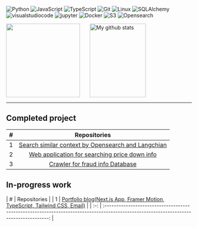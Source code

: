 ![Python](https://img.shields.io/badge/Python-yellow?logo=Python)
![JavaScript](https://img.shields.io/badge/JavaScript-blue?logo=javascript)
![TypeScript](https://img.shields.io/badge/TypeScript-green?logo=typescript)
![Git](https://img.shields.io/badge/Git-white?logo=Git)
![Linux](https://img.shields.io/badge/Linux-black?logo=Linux)
![SQLAlchemy](https://img.shields.io/badge/SQLAlchemy-red?logo=SQLAlchemy)
![visualstudiocode](https://img.shields.io/badge/VSCode-blue?logo=visualstudiocode)
![jupyter](https://img.shields.io/badge/Jupyter-white?logo=jupyter)
![Docker](https://img.shields.io/badge/Docker-blue?logo=Docker)
![S3](https://img.shields.io/badge/AmazonS3-orange?logo=AmazonS3)
![Opensearch](https://img.shields.io/badge/Opensearch-blue?logo=Opensearch)


<a href="https://github.com/anuraghazra/github-readme-stats">
<img src="https://github-readme-stats.vercel.app/api/top-langs/?username=944750720&langs_count=8&layout=compact&theme=dark&" height="200">
<img width="55%" align="right" alt="My github stats" src="https://github-readme-stats-sigma-five.vercel.app/api?username=944750720&show_icons=tru&theme=dark" height="200"/>
</a>


<hr width="100%">

## Completed project

| # |                                                              Repositories                                                              |
| :-: | :------------------------------------------------------------------------------------------------------------------------------------: |
| 1 | [Search similar context by Opensearch and Langchian](https://github.com/944750720/Search_similar_context_by_Opensearch_and_Langchian/tree/main) |
| 2 | [Web application for searching price down info](https://github.com/944750720/intern) |
| 3 | [Crawler for fraud info Database](https://github.com/944750720/crawler-for-fraud-info-database) |

##  In-progress work
| # |                                                              Repositories                                                              |
| 1 | [Portfolio blog(Next.js App, Framer Motion, TypeScript, Tailwind CSS, Email)](https://github.com/944750720/portfolio) |
| :-: | :------------------------------------------------------------------------------------------------------------------------------------: |
